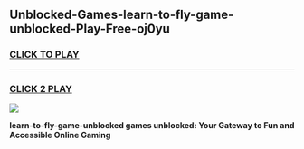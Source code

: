 
## Unblocked-Games-learn-to-fly-game-unblocked-Play-Free-oj0yu
<h3>
<a href="https://premium76.site?title=learn-to-fly-game-unblocked&ref=10A">CLICK TO PLAY</a></h3>
<hr>

<h3>
<a href="https://premium76.site?title=learn-to-fly-game-unblocked&ref=10A">CLICK 2 PLAY</a>
  
</h3>

<a href="https://premium76.site?title=learn-to-fly-game-unblocked&ref=10A"><img src="https://clearcache.store/games.png"></a>


**learn-to-fly-game-unblocked games unblocked: Your Gateway to Fun and Accessible Online Gaming**
